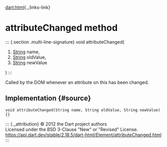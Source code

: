 [dart:html](../../dart-html/dart-html-library){._links-link}

attributeChanged method
=======================

::: {.section .multi-line-signature}
void attributeChanged(

1.  [String](../../dart-core/string-class) name,
2.  [String](../../dart-core/string-class) oldValue,
3.  [String](../../dart-core/string-class) newValue

)
:::

Called by the DOM whenever an attribute on this has been changed.

Implementation {#source}
--------------

``` {.language-dart data-language="dart"}
void attributeChanged(String name, String oldValue, String newValue) {}
```

::: {._attribution}
© 2012 the Dart project authors\
Licensed under the BSD 3-Clause \"New\" or \"Revised\" License.\
<https://api.dart.dev/stable/2.18.5/dart-html/Element/attributeChanged.html>
:::
